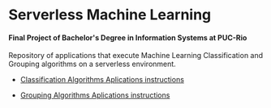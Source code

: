 # Serverless Machine Learning
#### Final Project of Bachelor's Degree in Information Systems at PUC-Rio

Repository of applications that execute Machine Learning Classification and Grouping algorithms on a serverless environment.

* [Classification Algorithms Aplications instructions](classification/README.md)

* [Grouping Algorithms Aplications instructions](grouping/README.md)
